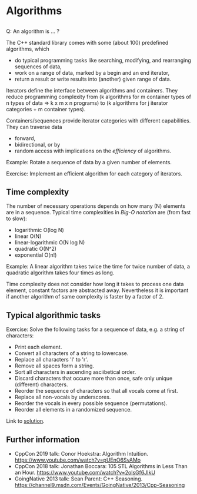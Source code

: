 # Algorithms
## 

Q: An algorithm is ... ?

The C++ standard library comes with some (about 100) predefined algorithms, which
* do typical programming tasks like searching, modifying, and rearranging sequences of data,
* work on a range of data, marked by a begin and an end iterator,
* return a result or write results into (another) given range of data.

Iterators define the interface between algorithms and containers. 
They reduce programming complexity from (k algorithms for m container types of n types of data => k x m x n programs) to (k algorithms for j iterator categories + m container types).

Containers/sequences provide iterator categories with different capabilities.
They can traverse data
* forward,
* bidirectional, or by
* random access
with implications on the _efficiency_ of algorithms.

Example: Rotate a sequence of data by a given number of elements.

Exercise: Implement an efficient algorithm for each category of iterators.

## Time complexity

The number of necessary operations depends on how many (N) elements are in a sequence. Typical time complexities in _Big-O notation_ are (from fast to slow):

* logarithmic O(log N)
* linear O(N)
* linear-logarithmic O(N log N)
* quadratic O(N^2)
* exponential O(n!)

Example: A linear algorithm takes twice the time for twice number of data,
a quadratic algorithm takes four times as long.

Time complexity does not consider how long it takes to process one data element,
constant factors are abstracted away.
Nevertheless it is important if another algorithm of same complexity is faster by a factor of 2.

## Typical algorithmic tasks

Exercise: Solve the following tasks for a sequence of data, e.g. a string of characters:

* Print each element.
* Convert all characters of a string to lowercase.
* Replace all characters 'l' to 'r'.
* Remove all spaces form a string.
* Sort all characters in ascending asciibetical order.
* Discard characters that occure more than once, safe only unique (different) characters.
* Reorder the sequence of characters so that all vocals come at first.
* Replace all non-vocals by underscores.
* Reorder the vocals in every possible sequence (permutations).
* Reorder all elements in a randomized sequence.

Link to [solution](../examples/algorithms/algorithms.cpp). 

## Further information

* CppCon 2019 talk: Conor Hoekstra: Algorithm Intuition. https://www.youtube.com/watch?v=pUEnO6SvAMo
* CppCon 2018 talk: Jonathan Boccara: 105 STL Algorithms in Less Than an Hour. https://www.youtube.com/watch?v=2olsGf6JIkU
* GoingNative 2013 talk: Sean Parent: C++ Seasoning. https://channel9.msdn.com/Events/GoingNative/2013/Cpp-Seasoning